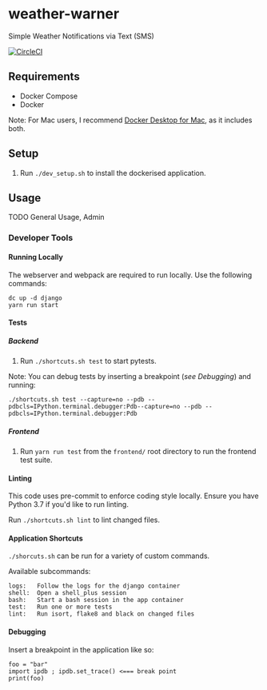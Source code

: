 # weather-warner
Simple Weather Notifications via Text (SMS)

[![CircleCI](https://circleci.com/gh/JakeBar/weather-warner.svg?style=svg&circle-token=44b5a718bad263f1082e56881233f23ec3cc3165)](https://circleci.com/gh/JakeBar/weather-warner)

## Requirements

* Docker Compose
* Docker

Note: For Mac users, I recommend [Docker Desktop for Mac](https://docs.docker.com/docker-for-mac/install/), as it includes both.

## Setup

1. Run `./dev_setup.sh` to install the dockerised application.

## Usage 

TODO General Usage, Admin

### Developer Tools

#### Running Locally

The webserver and webpack are required to run locally. Use the following commands:

```
dc up -d django
yarn run start
```

#### Tests

##### Backend

1. Run `./shortcuts.sh test` to start pytests.

Note: You can debug tests by inserting a breakpoint (_see Debugging_) and running:
```
./shortcuts.sh test --capture=no --pdb --pdbcls=IPython.terminal.debugger:Pdb--capture=no --pdb --pdbcls=IPython.terminal.debugger:Pdb
```

##### Frontend

1. Run `yarn run test` from the `frontend/` root directory to run the frontend test suite.

#### Linting

This code uses pre-commit to enforce coding style locally. Ensure you have Python 3.7 if you'd like to run linting.

Run `./shortcuts.sh lint` to lint changed files.

#### Application Shortcuts

`./shorcuts.sh` can be run for a variety of custom commands.

Available subcommands:

    logs:   Follow the logs for the django container
    shell:  Open a shell_plus session
    bash:   Start a bash session in the app container
    test:   Run one or more tests
    lint:   Run isort, flake8 and black on changed files

#### Debugging

Insert a breakpoint in the application like so:

```
foo = "bar"
import ipdb ; ipdb.set_trace() <=== break point
print(foo)
```
